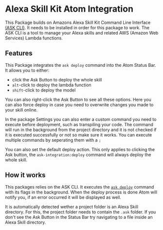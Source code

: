 # Alexa Skill Kit Atom Integration

This Package builds on Amazons Alexa Skill Kit Command Line Interface [(ASK CLI)](https://developer.amazon.com/docs/smapi/quick-start-alexa-skills-kit-command-line-interface.html). It needs to be installed in order for this package to work. The ASK CLI is a tool to manage your Alexa skills and related AWS (Amazon Web Services) Lambda functions.

## Features

This Package integrates the `ask deploy` command into the Atom Status Bar. It allows you to either:

* click the Ask Button to deploy the whole skill
* `alt`-click to deploy the lambda function
* `shift`-click to deploy the model

You can also right-click the Ask Button to see all these options. Here you can also force deploy in case you need to overwrite changes you made to your skill online.

In the package Settings you can also enter a custom command you need to execute before deployment, such as transpiling your code. The command will run in the background from the project directory and it is not checked if it is executed successfully or not so make sure it works. You can execute multiple commands by seperating them with a `;`

You can also set the default deploy action. This only applies to clicking the Ask button, the `ask-integration:deploy` command will always deploy the whole skill.

## How it works

This packages relies on the ASK CLI. It executes the [`ask deploy`](https://developer.amazon.com/docs/smapi/ask-cli-command-reference.html#deploy-command) command with its flags in the background. When the deploy process is done Atom will notify you, if an error occurred it will be displayed as well.

It is automatically detected wether a project folder is an Alexa Skill directory. For this, the project folder needs to contain the `.ask` folder. If you don't see the Ask Button in the Status Bar try navigating to a file inside an Alexa Skill directory.
